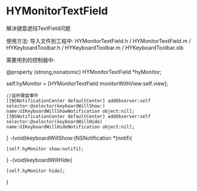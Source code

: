 # HYMonitorTextField
解决键盘遮挡TextField问题

使用方法:
导入文件到工程中: HYMonitorTextField.h / HYMonitorTextField.m / HYKeyboardToolbar.h / HYKeyboardToolbar.m / HYKeyboardToolbar.xib



需要用到的控制器中:

@property (strong,nonatomic) HYMonitorTextField *hyMonitor;



self.hyMonitor =  [HYMonitorTextField monitorWithView:self.view];
    
    //监听键盘事件
    [[NSNotificationCenter defaultCenter] addObserver:self selector:@selector(keyboardWillShow:) name:UIKeyboardWillShowNotification object:nil];
    [[NSNotificationCenter defaultCenter] addObserver:self selector:@selector(keyboardWillHide) name:UIKeyboardWillHideNotification object:nil];
    

}
-(void)keyboardWillShow:(NSNotification *)notifi{
    
    [self.hyMonitor show:notifi];
}
-(void)keyboardWillHide{

    [self.hyMonitor hide];
}




